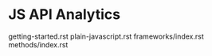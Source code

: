 # JS API Analytics

<div class="toctree" data-maxdepth="1">

getting-started.rst plain-javascript.rst frameworks/index.rst
methods/index.rst

</div>

<script>
    let url = document.location.href.split('/');
    url.pop();
    url.push('getting-started.html');
    location.replace(url.join('/'));
</script>
